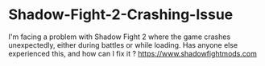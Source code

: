 # Shadow-Fight-2-Crashing-Issue
I'm facing a problem with Shadow Fight 2 where the game crashes unexpectedly, either during battles or while loading. Has anyone else experienced this, and how can I fix it ? https://www.shadowfightmods.com
